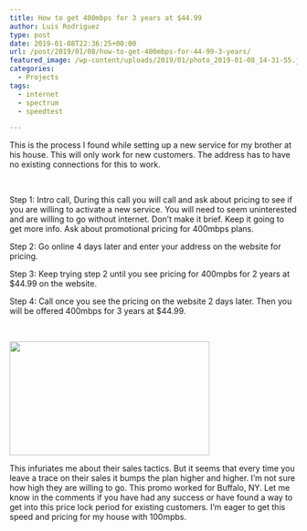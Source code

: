 ```yaml
---
title: How to get 400mbps for 3 years at $44.99
author: Luis Rodriguez
type: post
date: 2019-01-08T22:36:25+00:00
url: /post/2019/01/08/how-to-get-400mbps-for-44-99-3-years/
featured_image: /wp-content/uploads/2019/01/photo_2019-01-08_14-31-55.jpg
categories:
  - Projects
tags:
  - internet
  - spectrum
  - speedtest

---
```

This is the process I found while setting up a new service for my brother at his house. This will only work for new customers. The address has to have no existing connections for this to work.

&nbsp;

Step 1: Intro call, During this call you will call and ask about pricing to see if you are willing to activate a new service. You will need to seem uninterested and are willing to go without internet. Don&#8217;t make it brief. Keep it going to get more info. Ask about promotional pricing for 400mbps plans.<!--more-->

Step 2: Go online 4 days later and enter your address on the website for pricing.

Step 3: Keep trying step 2 until you see pricing for 400mpbs for 2 years at $44.99 on the website.

Step 4: Call once you see the pricing on the website 2 days later. Then you will be offered 400mbps for 3 years at $44.99.

&nbsp;


<img class="wp-image-878" src="/uploads/2019/01/photo_2019-01-08_14-31-55.jpg" width="350" height="200" />

This infuriates me about their sales tactics. But it seems that every time you leave a trace on their sales it bumps the plan higher and higher. I&#8217;m not sure how high they are willing to go. This promo worked for Buffalo, NY. Let me know in the comments if you have had any success or have found a way to get into this price lock period for existing customers. I&#8217;m eager to get this speed and pricing for my house with 100mpbs.
